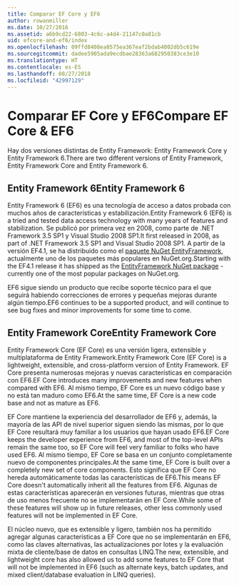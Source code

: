 ```yaml
---
title: Comparar EF Core y EF6
author: rowanmiller
ms.date: 10/27/2016
ms.assetid: a6b9cd22-6803-4c6c-a4d4-21147c0a81cb
uid: efcore-and-ef6/index
ms.openlocfilehash: 09ffd8408ea8575ea367eaf2bdab4002db5c619e
ms.sourcegitcommit: dadee5905ada9ecdbae28363a682950383ce3e10
ms.translationtype: HT
ms.contentlocale: es-ES
ms.lasthandoff: 08/27/2018
ms.locfileid: "42997129"
---
```

# <a name="compare-ef-core--ef6"></a><span data-ttu-id="3b277-102">Comparar EF Core y EF6</span><span class="sxs-lookup"><span data-stu-id="3b277-102">Compare EF Core & EF6</span></span>

<span data-ttu-id="3b277-103">Hay dos versiones distintas de Entity Framework: Entity Framework Core y Entity Framework 6.</span><span class="sxs-lookup"><span data-stu-id="3b277-103">There are two different versions of Entity Framework, Entity Framework Core and Entity Framework 6.</span></span>

## <a name="entity-framework-6"></a><span data-ttu-id="3b277-104">Entity Framework 6</span><span class="sxs-lookup"><span data-stu-id="3b277-104">Entity Framework 6</span></span>

<span data-ttu-id="3b277-105">Entity Framework 6 (EF6) es una tecnología de acceso a datos probada con muchos años de características y estabilización.</span><span class="sxs-lookup"><span data-stu-id="3b277-105">Entity Framework 6 (EF6) is a tried and tested data access technology with many years of features and stabilization.</span></span> <span data-ttu-id="3b277-106">Se publicó por primera vez en 2008, como parte de .NET Framework 3.5 SP1 y Visual Studio 2008 SP1.</span><span class="sxs-lookup"><span data-stu-id="3b277-106">It first released in 2008, as part of .NET Framework 3.5 SP1 and Visual Studio 2008 SP1.</span></span> <span data-ttu-id="3b277-107">A partir de la versión EF4.1, se ha distribuido como el [paquete NuGet EntityFramework](https://www.nuget.org/packages/EntityFramework/), actualmente uno de los paquetes más populares en NuGet.org.</span><span class="sxs-lookup"><span data-stu-id="3b277-107">Starting with the EF4.1 release it has shipped as the [EntityFramework NuGet package](https://www.nuget.org/packages/EntityFramework/) - currently one of the most popular packages on NuGet.org.</span></span>

<span data-ttu-id="3b277-108">EF6 sigue siendo un producto que recibe soporte técnico para el que seguirá habiendo correcciones de errores y pequeñas mejoras durante algún tiempo.</span><span class="sxs-lookup"><span data-stu-id="3b277-108">EF6 continues to be a supported product, and will continue to see bug fixes and minor improvements for some time to come.</span></span>

## <a name="entity-framework-core"></a><span data-ttu-id="3b277-109">Entity Framework Core</span><span class="sxs-lookup"><span data-stu-id="3b277-109">Entity Framework Core</span></span>

<span data-ttu-id="3b277-110">Entity Framework Core (EF Core) es una versión ligera, extensible y multiplataforma de Entity Framework.</span><span class="sxs-lookup"><span data-stu-id="3b277-110">Entity Framework Core (EF Core) is a lightweight, extensible, and cross-platform version of Entity Framework.</span></span> <span data-ttu-id="3b277-111">EF Core presenta numerosas mejoras y nuevas características en comparación con EF6.</span><span class="sxs-lookup"><span data-stu-id="3b277-111">EF Core introduces many improvements and new features when compared with EF6.</span></span> <span data-ttu-id="3b277-112">Al mismo tiempo, EF Core es un nuevo código base y no está tan maduro como EF6.</span><span class="sxs-lookup"><span data-stu-id="3b277-112">At the same time, EF Core is a new code base and not as mature as EF6.</span></span>

<span data-ttu-id="3b277-113">EF Core mantiene la experiencia del desarrollador de EF6 y, además, la mayoría de las API de nivel superior siguen siendo las mismas, por lo que EF Core resultará muy familiar a los usuarios que hayan usado EF6.</span><span class="sxs-lookup"><span data-stu-id="3b277-113">EF Core keeps the developer experience from EF6, and most of the top-level APIs remain the same too, so EF Core will feel very familiar to folks who have used EF6.</span></span> <span data-ttu-id="3b277-114">Al mismo tiempo, EF Core se basa en un conjunto completamente nuevo de componentes principales.</span><span class="sxs-lookup"><span data-stu-id="3b277-114">At the same time, EF Core is built over a completely new set of core components.</span></span> <span data-ttu-id="3b277-115">Esto significa que EF Core no hereda automáticamente todas las características de EF6.</span><span class="sxs-lookup"><span data-stu-id="3b277-115">This means EF Core doesn't automatically inherit all the features from EF6.</span></span> <span data-ttu-id="3b277-116">Algunas de estas características aparecerán en versiones futuras, mientras que otras de uso menos frecuente no se implementarán en EF Core.</span><span class="sxs-lookup"><span data-stu-id="3b277-116">While some of these features will show up in future releases, other less commonly used features will not be implemented in EF Core.</span></span>

<span data-ttu-id="3b277-117">El núcleo nuevo, que es extensible y ligero, también nos ha permitido agregar algunas características a EF Core que no se implementarán en EF6, como las claves alternativas, las actualizaciones por lotes y la evaluación mixta de cliente/base de datos en consultas LINQ.</span><span class="sxs-lookup"><span data-stu-id="3b277-117">The new, extensible, and lightweight core has also allowed us to add some features to EF Core that will not be implemented in EF6 (such as alternate keys, batch updates, and mixed client/database evaluation in LINQ queries).</span></span>
